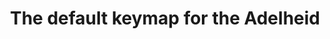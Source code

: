 ---
layout: layouts/keymapdb_entry.njk
OS: []
keymap_author: floookay
firmware: QMK
hasHomeRowMods: False
hasLetterOnThumb: False
hasVerticalCombos: False
keymap_image: https://gist.githubusercontent.com/floookay/7bf6511a8d84804d32de4d7bbe3bd0fb/raw/dffd622a762463f341466ffecefad3b31ad3ee4f/layout.png
imageDate: idk
keyCount: 82
keyboard: Adelheid
languages: ['English']
layerCount: 2
title: "The default keymap for the Adelheid"
split: False
stagger: row
summary: 
keymap_url: https://github.com/floookay/qmk_firmware/tree/master/keyboards/adelheid/keymaps/floookay
writeup: https://github.com/floookay/qmk_firmware/tree/master/keyboards/adelheid/keymaps/floookay/readme.md
---